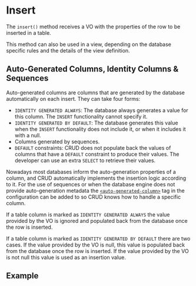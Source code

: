# Insert

The `insert()` method receives a VO with the properties of the row to be inserted in a table.

This method can also be used in a view, depending on the database specific rules and the
details of the view definition.


## Auto-Generated Columns, Identity Columns &amp; Sequences

Auto-generated columns are columns that are generated by the database automatically on each insert.
They can take four forms:

- `IDENTITY GENERATED ALWAYS`: The database always generates a value for this column. The `INSERT`
functionality cannot specify it.
- `IDENTITY GENERATED BY DEFAULT`: The database generates this value when the `INSERT` functionality
does not include it, or when it includes it with a null.
- Columns generated by sequences.
- `DEFAULT` constraints: CRUD does not populate back the values of columns that have a `DEFAULT`
constraint to produce their values. The developer can use an extra `SELECT` to retrieve their values.

Nowadays most databases inform the auto-generation properties of a column, and CRUD automatically 
implements the insertion logic according to it. For the use of sequences or when the database engine
does not provide auto-generation metadata the
[`<auto-generated-column>`](../config/tags/auto-generated-column.md) tag in the configuration can
be added to so CRUD knows how to handle a specific column.

If a table column is marked as `IDENTITY GENERATED ALWAYS` the value provided by the VO is ignored
and populated back from the database once the row is inserted. 

If a table column is marked as `IDENTITY GENERATED BY DEFAULT` there are two cases. If the value
provided by the VO is null, this value is populated back from the database once the row is inserted. If
the value provided by the VO is not null this value is used as an insertion value.


## Example


